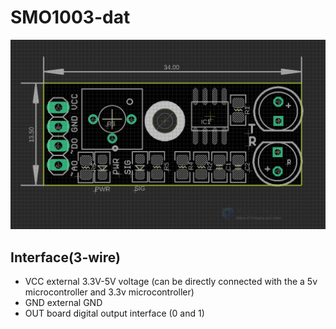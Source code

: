 
# SMO1003-dat

![](2024-03-25-16-31-09.png)

## Interface(3-wire)

- VCC external 3.3V-5V voltage (can be directly connected with the a 5v microcontroller and 3.3v microcontroller)
- GND external GND
- OUT board digital output interface (0 and 1)